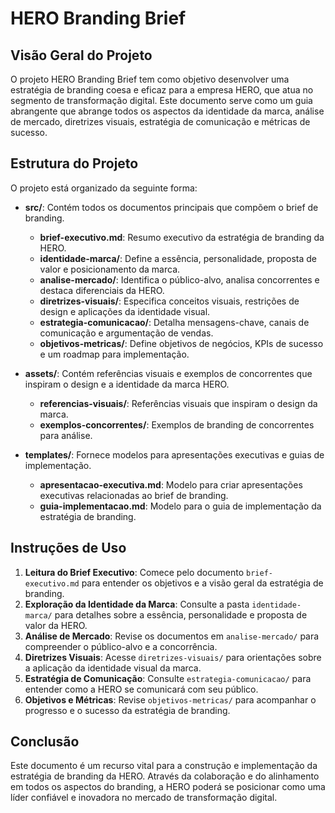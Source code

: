 # HERO Branding Brief

## Visão Geral do Projeto

O projeto HERO Branding Brief tem como objetivo desenvolver uma estratégia de branding coesa e eficaz para a empresa HERO, que atua no segmento de transformação digital. Este documento serve como um guia abrangente que abrange todos os aspectos da identidade da marca, análise de mercado, diretrizes visuais, estratégia de comunicação e métricas de sucesso.

## Estrutura do Projeto

O projeto está organizado da seguinte forma:

- **src/**: Contém todos os documentos principais que compõem o brief de branding.
  - **brief-executivo.md**: Resumo executivo da estratégia de branding da HERO.
  - **identidade-marca/**: Define a essência, personalidade, proposta de valor e posicionamento da marca.
  - **analise-mercado/**: Identifica o público-alvo, analisa concorrentes e destaca diferenciais da HERO.
  - **diretrizes-visuais/**: Especifica conceitos visuais, restrições de design e aplicações da identidade visual.
  - **estrategia-comunicacao/**: Detalha mensagens-chave, canais de comunicação e argumentação de vendas.
  - **objetivos-metricas/**: Define objetivos de negócios, KPIs de sucesso e um roadmap para implementação.

- **assets/**: Contém referências visuais e exemplos de concorrentes que inspiram o design e a identidade da marca HERO.
  - **referencias-visuais/**: Referências visuais que inspiram o design da marca.
  - **exemplos-concorrentes/**: Exemplos de branding de concorrentes para análise.

- **templates/**: Fornece modelos para apresentações executivas e guias de implementação.
  - **apresentacao-executiva.md**: Modelo para criar apresentações executivas relacionadas ao brief de branding.
  - **guia-implementacao.md**: Modelo para o guia de implementação da estratégia de branding.

## Instruções de Uso

1. **Leitura do Brief Executivo**: Comece pelo documento `brief-executivo.md` para entender os objetivos e a visão geral da estratégia de branding.
2. **Exploração da Identidade da Marca**: Consulte a pasta `identidade-marca/` para detalhes sobre a essência, personalidade e proposta de valor da HERO.
3. **Análise de Mercado**: Revise os documentos em `analise-mercado/` para compreender o público-alvo e a concorrência.
4. **Diretrizes Visuais**: Acesse `diretrizes-visuais/` para orientações sobre a aplicação da identidade visual da marca.
5. **Estratégia de Comunicação**: Consulte `estrategia-comunicacao/` para entender como a HERO se comunicará com seu público.
6. **Objetivos e Métricas**: Revise `objetivos-metricas/` para acompanhar o progresso e o sucesso da estratégia de branding.

## Conclusão

Este documento é um recurso vital para a construção e implementação da estratégia de branding da HERO. Através da colaboração e do alinhamento em todos os aspectos do branding, a HERO poderá se posicionar como uma líder confiável e inovadora no mercado de transformação digital.